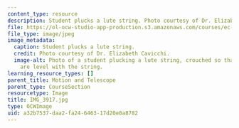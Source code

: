 ```yaml
---
content_type: resource
description: Student plucks a lute string. Photo courtesy of Dr. Elizabeth Cavicchi.
file: https://ol-ocw-studio-app-production.s3.amazonaws.com/courses/ec-050-recreate-experiments-from-history-inform-the-future-from-the-past-galileo-january-iap-2010/a32b7537daa2fa24646317d20e0a8782_IMG_3917.jpg
file_type: image/jpeg
image_metadata:
  caption: Student plucks a lute string.
  credit: Photo courtesy of Dr. Elizabeth Cavicchi.
  image-alt: Photo of a student plucking a lute string, crouched so that her eyes
    are level with the string.
learning_resource_types: []
parent_title: Motion and Telescope
parent_type: CourseSection
resourcetype: Image
title: IMG_3917.jpg
type: OCWImage
uid: a32b7537-daa2-fa24-6463-17d20e0a8782
---
```

